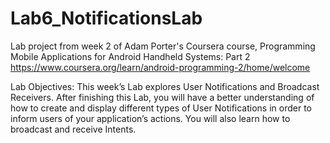 # Lab6_NotificationsLab
Lab project from week 2 of Adam Porter's Coursera course, Programming Mobile Applications for Android Handheld Systems: Part 2
https://www.coursera.org/learn/android-programming-2/home/welcome

Lab Objectives:
This week’s Lab explores User Notifications and Broadcast Receivers. After finishing this Lab, you
will have a better understanding of how to create and display different types of User Notifications in
order to inform users of your application’s actions. You will also learn how to broadcast and receive
Intents.

